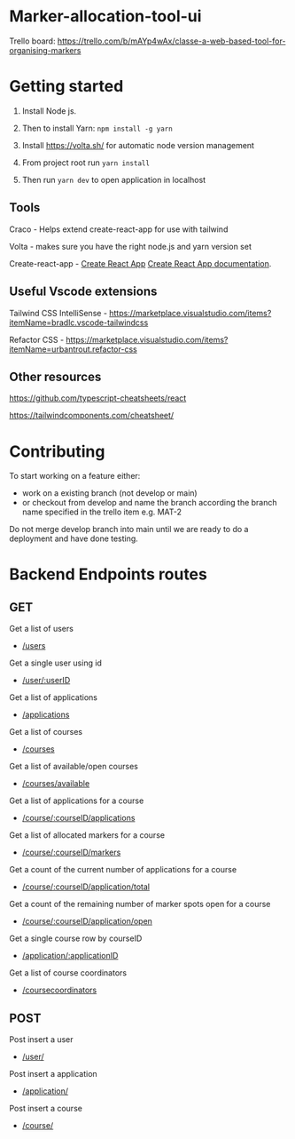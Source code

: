 # Marker-allocation-tool-ui

Trello board: https://trello.com/b/mAYp4wAx/classe-a-web-based-tool-for-organising-markers

# Getting started

1. Install Node js.

2. Then to install Yarn: `npm install -g yarn`

3. Install https://volta.sh/ for automatic node version management

4. From project root run `yarn install`

5. Then run `yarn dev` to open application in localhost 

## Tools

Craco - Helps extend create-react-app for use with tailwind

Volta - makes sure you have the right node.js and yarn version set

Create-react-app - [Create React App](https://github.com/facebook/create-react-app) [Create React App documentation](https://facebook.github.io/create-react-app/docs/getting-started).

## Useful Vscode extensions

Tailwind CSS IntelliSense - https://marketplace.visualstudio.com/items?itemName=bradlc.vscode-tailwindcss

Refactor CSS - https://marketplace.visualstudio.com/items?itemName=urbantrout.refactor-css

## Other resources

https://github.com/typescript-cheatsheets/react

https://tailwindcomponents.com/cheatsheet/

# Contributing 

To start working on a feature either:

- work on a existing branch (not develop or main)
- or checkout from develop and name the branch according the branch name specified in the trello item e.g. MAT-2

Do not merge develop branch into main until we are ready to do a deployment and have done testing.

# Backend Endpoints routes

## GET

Get a list of users 
  - [/users ](url)

Get a single user using id 
  - [/user/:userID ](url)

Get a list of applications
  - [/applications ](url)
 
Get a list of courses
  - [/courses](url)
    
Get a list of available/open courses
  - [/courses/available](url)

Get a list of applications for a course
  - [/course/:courseID/applications](url)
 
Get a list of allocated markers for a course
  - [/course/:courseID/markers  ](url)

Get a count of the current number of applications for a course
  - [/course/:courseID/application/total ](url)

Get a count of the remaining number of marker spots open for a course
  - [/course/:courseID/application/open ](url)

Get a single course row by courseID
  - [/application/:applicationID](url)

Get a list of course coordinators
  - [/coursecoordinators ](url) 

## POST

Post insert a user
  - [/user/](url)
 
Post insert a application
  - [/application/](url)

Post insert a course
  - [/course/ ](url)
